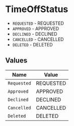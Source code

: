 # TimeOffStatus

* `REQUESTED` - REQUESTED
* `APPROVED` - APPROVED
* `DECLINED` - DECLINED
* `CANCELLED` - CANCELLED
* `DELETED` - DELETED


## Values

| Name        | Value       |
| ----------- | ----------- |
| `Requested` | REQUESTED   |
| `Approved`  | APPROVED    |
| `Declined`  | DECLINED    |
| `Cancelled` | CANCELLED   |
| `Deleted`   | DELETED     |